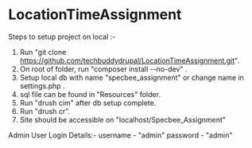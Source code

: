 # LocationTimeAssignment
Steps to setup project on local :-
1. Run "git clone https://github.com/techbuddydrupal/LocationTimeAssignment.git".
2. On root of folder, run "composer install --no-dev" .
3. Setup local db with name "specbee_assignment" or change name in settings.php .
4. sql file can be found in "Resources" folder.
5. Run "drush cim" after db setup complete.
6. Run "drush cr".
7. Site should be accessible on "localhost/Specbee_Assignment"

Admin User Login Details:-
username - "admin"
password - "admin"
